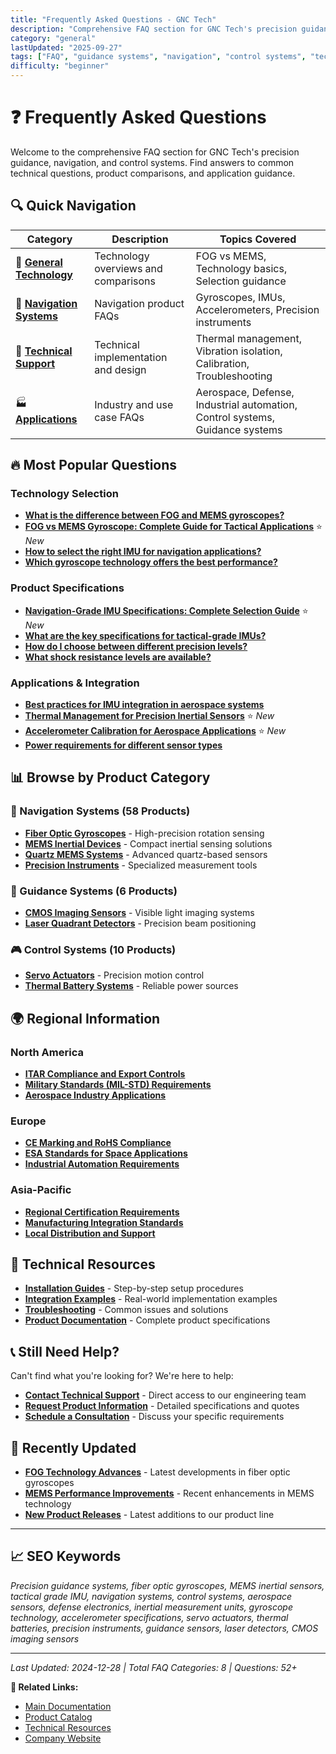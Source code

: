 ```yaml
---
title: "Frequently Asked Questions - GNC Tech"
description: "Comprehensive FAQ section for GNC Tech's precision guidance, navigation, and control systems. Find technical answers, product comparisons, and application guidance."
category: "general"
lastUpdated: "2025-09-27"
tags: ["FAQ", "guidance systems", "navigation", "control systems", "technical support"]
difficulty: "beginner"
---
```


# ❓ Frequently Asked Questions

Welcome to the comprehensive FAQ section for GNC Tech's precision guidance, navigation, and control systems. Find answers to common technical questions, product comparisons, and application guidance.

## 🔍 Quick Navigation

| Category | Description | Topics Covered |
|----------|-------------|----------------|
| 🎯 **[General Technology](general/README.md)** | Technology overviews and comparisons | FOG vs MEMS, Technology basics, Selection guidance |
| 🧭 **[Navigation Systems](navigation/README.md)** | Navigation product FAQs | Gyroscopes, IMUs, Accelerometers, Precision instruments |
| 🔧 **[Technical Support](technical/README.md)** | Technical implementation and design | Thermal management, Vibration isolation, Calibration, Troubleshooting |
| 🏭 **[Applications](applications/README.md)** | Industry and use case FAQs | Aerospace, Defense, Industrial automation, Control systems, Guidance systems |

## 🔥 Most Popular Questions

### Technology Selection
- **[What is the difference between FOG and MEMS gyroscopes?](general/fog-vs-mems-comparison.md)**
- **[FOG vs MEMS Gyroscope: Complete Guide for Tactical Applications](general/fog-vs-mems-tactical-applications.md)** ⭐ *New*
- **[How to select the right IMU for navigation applications?](navigation/imu-selection-guide.md)**
- **[Which gyroscope technology offers the best performance?](general/gyroscope-technology-comparison.md)**

### Product Specifications
- **[Navigation-Grade IMU Specifications: Complete Selection Guide](navigation/navigation-grade-imu-specifications.md)** ⭐ *New*
- **[What are the key specifications for tactical-grade IMUs?](navigation/tactical-grade-imu-specs.md)**
- **[How do I choose between different precision levels?](general/precision-levels-explained.md)**
- **[What shock resistance levels are available?](navigation/shock-resistance-guide.md)**

### Applications & Integration
- **[Best practices for IMU integration in aerospace systems](applications/aerospace-integration-guide.md)**
- **[Thermal Management for Precision Inertial Sensors](technical/thermal-management-precision-inertial-sensors.md)** ⭐ *New*
- **[Accelerometer Calibration for Aerospace Applications](technical/accelerometer-calibration-aerospace-applications.md)** ⭐ *New*
- **[Power requirements for different sensor types](support/power-requirements.md)**

## 📊 Browse by Product Category

### 🧭 Navigation Systems (58 Products)
- **[Fiber Optic Gyroscopes](navigation/fog-systems.md)** - High-precision rotation sensing
- **[MEMS Inertial Devices](navigation/mems-devices.md)** - Compact inertial sensing solutions
- **[Quartz MEMS Systems](navigation/quartz-mems.md)** - Advanced quartz-based sensors
- **[Precision Instruments](navigation/precision-instruments.md)** - Specialized measurement tools

### 🎯 Guidance Systems (6 Products)
- **[CMOS Imaging Sensors](guidance/cmos-sensors.md)** - Visible light imaging systems
- **[Laser Quadrant Detectors](guidance/laser-detectors.md)** - Precision beam positioning

### 🎮 Control Systems (10 Products)
- **[Servo Actuators](control/servo-actuators.md)** - Precision motion control
- **[Thermal Battery Systems](control/thermal-batteries.md)** - Reliable power sources

## 🌍 Regional Information

### North America
- **[ITAR Compliance and Export Controls](regional/north-america-compliance.md)**
- **[Military Standards (MIL-STD) Requirements](regional/military-standards.md)**
- **[Aerospace Industry Applications](applications/aerospace-north-america.md)**

### Europe
- **[CE Marking and RoHS Compliance](regional/europe-compliance.md)**
- **[ESA Standards for Space Applications](regional/esa-standards.md)**
- **[Industrial Automation Requirements](applications/industrial-europe.md)**

### Asia-Pacific
- **[Regional Certification Requirements](regional/asia-pacific-compliance.md)**
- **[Manufacturing Integration Standards](applications/manufacturing-asia.md)**
- **[Local Distribution and Support](regional/asia-pacific-support.md)**

## 🔧 Technical Resources

- **[Installation Guides](../resources/installation-guides/README.md)** - Step-by-step setup procedures
- **[Integration Examples](../resources/integration-examples/README.md)** - Real-world implementation examples
- **[Troubleshooting](../resources/troubleshooting/README.md)** - Common issues and solutions
- **[Product Documentation](../products/README.md)** - Complete product specifications

## 📞 Still Need Help?

Can't find what you're looking for? We're here to help:

- **[Contact Technical Support](https://www.gnc-tech.com/contact)** - Direct access to our engineering team
- **[Request Product Information](https://www.gnc-tech.com/products)** - Detailed specifications and quotes
- **[Schedule a Consultation](https://www.gnc-tech.com/consultation)** - Discuss your specific requirements

## 🔄 Recently Updated

- **[FOG Technology Advances](general/fog-technology-advances.md)** - Latest developments in fiber optic gyroscopes
- **[MEMS Performance Improvements](navigation/mems-performance-updates.md)** - Recent enhancements in MEMS technology
- **[New Product Releases](general/new-product-releases.md)** - Latest additions to our product line

---

## 📈 SEO Keywords

*Precision guidance systems, fiber optic gyroscopes, MEMS inertial sensors, tactical grade IMU, navigation systems, control systems, aerospace sensors, defense electronics, inertial measurement units, gyroscope technology, accelerometer specifications, servo actuators, thermal batteries, precision instruments, guidance sensors, laser detectors, CMOS imaging sensors*

---

*Last Updated: 2024-12-28 | Total FAQ Categories: 8 | Questions: 52+*

**🔗 Related Links:**
- [Main Documentation](../README.md)
- [Product Catalog](../products/README.md)
- [Technical Resources](../resources/README.md)
- [Company Website](https://www.gnc-tech.com)
